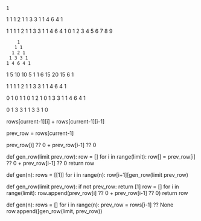     1
   1 1
  1 2 1
 1 3 3 1
1 4 6 4 1

1  1 1  1 2 1  1 3 3 1  1 4 6 4 1
0  1 2  3 4 5  6 7 8 9



        1
       1 1
      1 2 1
     1 3 3 1
    1 4 6 4 1
  1 5 10 10 5 1
1 6 15 20 15 6 1


1
1 1
1 2 1
1 3 3 1
1 4 6 4 1


0 1
0 1 1
0 1 2 1
0 1 3 3 1
1 4 6 4 1


0 1 3 3 1
1 3 3 1 0


rows[current-1][i] + rows[current-1][i-1]

prev_row = rows[current-1]

prev_row[i] ?? 0  + prev_row[i-1] ?? 0

def gen_row(limit prev_row):
    row = []
    for i in range(limit):
        row[] = prev_row[i] ?? 0  + prev_row[i-1] ?? 0
    return row

def gen(n):
    rows = [[1]]
    for i in range(n):
        row[i+1][gen_row(limit prev_row)




def gen_row(limit prev_row):
    if not prev_row:
        return [1]
    row = []
    for i in range(limit):
        row.append(prev_row[i] ?? 0  + prev_row[i-1] ?? 0)
    return row

def gen(n):
    rows = []
    for i in range(n):
        prev_row = rows[i-1] ?? None
        row.append([gen_row(limit, prev_row))